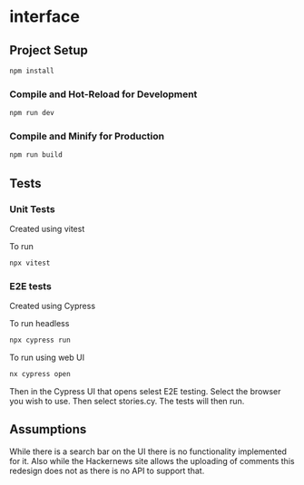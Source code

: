 # interface


## Project Setup

```sh
npm install
```

### Compile and Hot-Reload for Development

```sh
npm run dev
```

### Compile and Minify for Production

```sh
npm run build
```

## Tests
### Unit Tests
Created using vitest

To run

```sh
npx vitest
```

### E2E tests
Created using Cypress

To run headless
```sh
npx cypress run
```

To run using web UI
```sh
nx cypress open
```
Then in the Cypress UI that opens selest E2E testing. 
Select the browser you wish to use. 
Then select stories.cy. 
The tests will then run. 

## Assumptions
While there is a search bar on the UI there is no functionality implemented for it. Also while the Hackernews site allows the uploading of comments this redesign does not as there is no API to support that.
